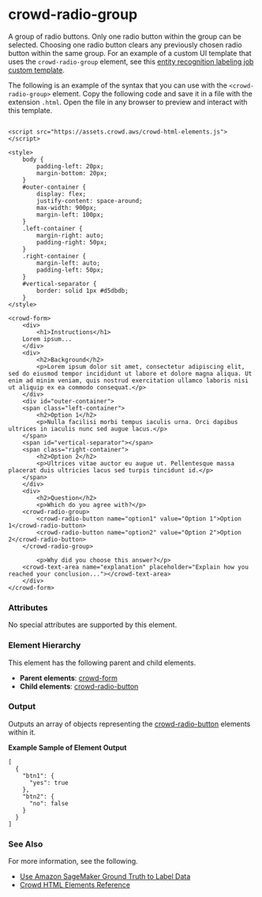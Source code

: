 # crowd\-radio\-group<a name="sms-ui-template-crowd-radio-group"></a>

A group of radio buttons\. Only one radio button within the group can be selected\. Choosing one radio button clears any previously chosen radio button within the same group\. For an example of a custom UI template that uses the `crowd-radio-group` element, see this [entity recognition labeling job custom template](https://github.com/aws-samples/amazon-sagemaker-ground-truth-task-uis/blob/master/text/named-entity-recognition-with-additional-classification.liquid.html)\.

The following is an example of the syntax that you can use with the `<crowd-radio-group>` element\. Copy the following code and save it in a file with the extension `.html`\. Open the file in any browser to preview and interact with this template\. 

```
  
<script src="https://assets.crowd.aws/crowd-html-elements.js"></script>

<style>
	body {
		padding-left: 20px;
		margin-bottom: 20px;
	}
	#outer-container {
	    display: flex;
	    justify-content: space-around;
	    max-width: 900px;
	    margin-left: 100px;
	}
	.left-container {
    	margin-right: auto;
    	padding-right: 50px;
	}
	.right-container {
    	margin-left: auto;
    	padding-left: 50px;
	}
	#vertical-separator {
	    border: solid 1px #d5dbdb;
	}
</style>

<crowd-form>
    <div>
        <h1>Instructions</h1>
	Lorem ipsum...
    </div>
    <div>
        <h2>Background</h2>
    	<p>Lorem ipsum dolor sit amet, consectetur adipiscing elit, sed do eiusmod tempor incididunt ut labore et dolore magna aliqua. Ut enim ad minim veniam, quis nostrud exercitation ullamco laboris nisi ut aliquip ex ea commodo consequat.</p>
    </div>
    <div id="outer-container">
	<span class="left-container">
	    <h2>Option 1</h2>
	    <p>Nulla facilisi morbi tempus iaculis urna. Orci dapibus ultrices in iaculis nunc sed augue lacus.</p>
	</span>
	<span id="vertical-separator"></span>
	<span class="right-container">
	    <h2>Option 2</h2>
	    <p>Ultrices vitae auctor eu augue ut. Pellentesque massa placerat duis ultricies lacus sed turpis tincidunt id.</p>
	</span>
    </div>
    <div>
        <h2>Question</h2>
    	<p>Which do you agree with?</p>
	<crowd-radio-group>
	    <crowd-radio-button name="option1" value="Option 1">Option 1</crowd-radio-button>
	    <crowd-radio-button name="option2" value="Option 2">Option 2</crowd-radio-button>
	</crowd-radio-group>

    	<p>Why did you choose this answer?</p>
	<crowd-text-area name="explanation" placeholder="Explain how you reached your conclusion..."></crowd-text-area>
    </div>
</crowd-form>
```

### Attributes<a name="radio-group-attributes"></a>

No special attributes are supported by this element\.

### Element Hierarchy<a name="radio-group-element-hierarchy"></a>

This element has the following parent and child elements\.
+ **Parent elements**: [crowd\-form](sms-ui-template-crowd-form.md)
+ **Child elements**: [crowd\-radio\-button](sms-ui-template-crowd-radio-button.md)

### Output<a name="radio-group-output"></a>

Outputs an array of objects representing the [crowd\-radio\-button](sms-ui-template-crowd-radio-button.md) elements within it\.

**Example Sample of Element Output**  

```
[
  {
    "btn1": {
      "yes": true
    },
    "btn2": {
      "no": false
    }
  }
]
```

### See Also<a name="radio-group-see-also"></a>

For more information, see the following\.
+ [Use Amazon SageMaker Ground Truth to Label Data](sms.md)
+ [Crowd HTML Elements Reference](sms-ui-template-reference.md)